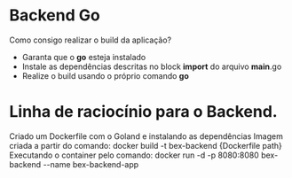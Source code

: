 # Backend Go

Como consigo realizar o build da aplicação?

* Garanta que o **go** esteja instalado
* Instale as dependências descritas no block **import** do arquivo **main**.go
* Realize o build usando o próprio comando **go**

# Linha de raciocínio para o Backend.
Criado um Dockerfile com o Goland e instalando as dependências 
Imagem criada a partir do comando: docker build -t bex-backend {Dockerfile path}
Executando o container pelo comando: docker run -d -p 8080:8080 bex-backend --name bex-backend-app
